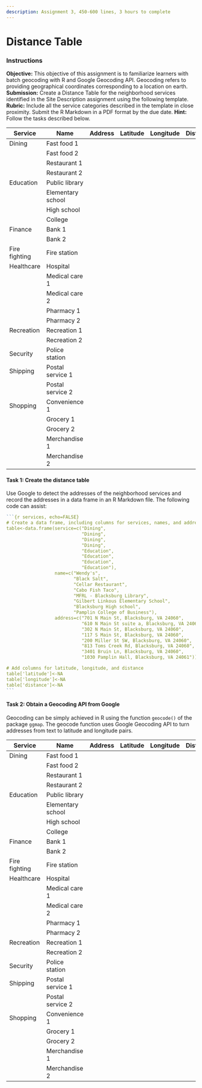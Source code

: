 ```yaml
---
description: Assignment 3, 450-600 lines, 3 hours to complete
---
```


# Distance Table

### Instructions

**Objective:** This objective of this assignment is to familiarize learners with batch geocoding with R and Google Geocoding API. Geocoding refers to providing geographical coordinates corresponding to a location on earth. **Submission:** Create a Distance Table for the neighborhood services identified in the Site Description assignment using the following template. **Rubric:** Include all the service categories described in the template in close proximity. Submit the R Markdown in a PDF format by the due date. **Hint:** Follow the tasks described below.

| Service       | Name              | Address | Latitude | Longitude | Distance |
| ------------- | ----------------- | ------- | -------- | --------- | -------- |
| Dining        | Fast food 1       |         |          |           |          |
|               | Fast food 2       |         |          |           |          |
|               | Restaurant 1      |         |          |           |          |
|               | Restaurant 2      |         |          |           |          |
| Education     | Public library    |         |          |           |          |
|               | Elementary school |         |          |           |          |
|               | High school       |         |          |           |          |
|               | College           |         |          |           |          |
| Finance       | Bank 1            |         |          |           |          |
|               | Bank 2            |         |          |           |          |
| Fire fighting | Fire station      |         |          |           |          |
| Healthcare    | Hospital          |         |          |           |          |
|               | Medical care 1    |         |          |           |          |
|               | Medical care 2    |         |          |           |          |
|               | Pharmacy 1        |         |          |           |          |
|               | Pharmacy 2        |         |          |           |          |
| Recreation    | Recreation 1      |         |          |           |          |
|               | Recreation 2      |         |          |           |          |
| Security      | Police station    |         |          |           |          |
| Shipping      | Postal service 1  |         |          |           |          |
|               | Postal service 2  |         |          |           |          |
| Shopping      | Convenience 1     |         |          |           |          |
|               | Grocery 1         |         |          |           |          |
|               | Grocery 2         |         |          |           |          |
|               | Merchandise 1     |         |          |           |          |
|               | Merchandise 2     |         |          |           |          |

#### Task 1: Create the distance table

Use Google to detect the addresses of the neighborhood services and record the addresses in a data frame in an R Markdown file. The following code can assist:

````r
```{r services, echo=FALSE}
# Create a data frame, including columns for services, names, and addresses 
table<-data.frame(service=c("Dining",
                            "Dining",
                            "Dining",
                            "Dining",
                            "Education",
                            "Education",
                            "Education",
                            "Education"),
                  name=c("Wendy's",
                         "Black Salt",
                         "Cellar Restaurant",
                         "Cabo Fish Taco",
                         "MFRL - Blacksburg Library",
                         "Gilbert Linkous Elementary School",
                         "Blacksburg High school",
                         "Pamplin College of Business"),
                  address=c("701 N Main St, Blacksburg, VA 24060",
                            "610 N Main St suite a, Blacksburg, VA 24060",
                            "302 N Main St, Blacksburg, VA 24060",
                            "117 S Main St, Blacksburg, VA 24060",
                            "200 Miller St SW, Blacksburg, VA 24060",
                            "813 Toms Creek Rd, Blacksburg, VA 24060",
                            "3401 Bruin Ln, Blacksburg, VA 24060",
                            "1030 Pamplin Hall, Blacksburg, VA 24061"))

# Add columns for latitude, longitude, and distance 
table['latitude']<-NA
table['longitude']<-NA
table['distance']<-NA
```
````

#### Task 2: Obtain a Geocoding API from Google

Geocoding can be simply achieved in R using the function `geocode()` of the package `ggmap`. The geocode function uses Google Geocoding API to turn addresses from text to latitude and longitude pairs.&#x20;

| Service       | Name              | Address | Latitude | Longitude | Distance |
| ------------- | ----------------- | ------- | -------- | --------- | -------- |
| Dining        | Fast food 1       |         |          |           |          |
|               | Fast food 2       |         |          |           |          |
|               | Restaurant 1      |         |          |           |          |
|               | Restaurant 2      |         |          |           |          |
| Education     | Public library    |         |          |           |          |
|               | Elementary school |         |          |           |          |
|               | High school       |         |          |           |          |
|               | College           |         |          |           |          |
| Finance       | Bank 1            |         |          |           |          |
|               | Bank 2            |         |          |           |          |
| Fire fighting | Fire station      |         |          |           |          |
| Healthcare    | Hospital          |         |          |           |          |
|               | Medical care 1    |         |          |           |          |
|               | Medical care 2    |         |          |           |          |
|               | Pharmacy 1        |         |          |           |          |
|               | Pharmacy 2        |         |          |           |          |
| Recreation    | Recreation 1      |         |          |           |          |
|               | Recreation 2      |         |          |           |          |
| Security      | Police station    |         |          |           |          |
| Shipping      | Postal service 1  |         |          |           |          |
|               | Postal service 2  |         |          |           |          |
| Shopping      | Convenience 1     |         |          |           |          |
|               | Grocery 1         |         |          |           |          |
|               | Grocery 2         |         |          |           |          |
|               | Merchandise 1     |         |          |           |          |
|               | Merchandise 2     |         |          |           |          |
